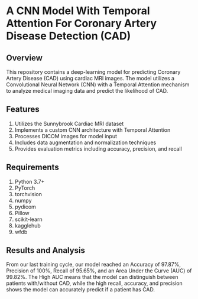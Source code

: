 # A CNN Model With Temporal Attention For Coronary Artery Disease Detection (CAD)

## Overview
This repository contains a deep-learning model for predicting Coronary Artery Disease (CAD) using cardiac MRI images. The model utilizes a Convolutional Neural Network (CNN) with a Temporal Attention mechanism to analyze medical imaging data and predict the likelihood of CAD.

## Features
1. Utilizes the Sunnybrook Cardiac MRI dataset
2. Implements a custom CNN architecture with Temporal Attention
3. Processes DICOM images for model input
4. Includes data augmentation and normalization techniques
5. Provides evaluation metrics including accuracy, precision, and recall

## Requirements
1. Python 3.7+
2. PyTorch
3. torchvision
4. numpy
5. pydicom
6. Pillow
7. scikit-learn
8. kagglehub
9. wfdb

## Results and Analysis
From our last training cycle, our model reached an Accuracy of 97.87%, Precision of 100%, Recall of 95.65%, and an Area Under the Curve (AUC) of 99.82%. The High AUC means that the model can distinguish between patients with/without CAD, while the high recall, accuracy, and precision shows the model can accurately predict if a patient has CAD. 





